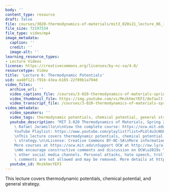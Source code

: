 ```yaml
---
body: ''
content_type: resource
draft: false
file: courses/3020-thermodynamics-of-materials/mit3_020s21_lecture_06_1080p_360p_16_9.mp4
file_size: 72197334
file_type: video/mp4
image_metadata:
  caption: ''
  credit: ''
  image-alt: ''
learning_resource_types:
- Lecture Videos
license: https://creativecommons.org/licenses/by-nc-sa/4.0/
resourcetype: Video
title: 'Lecture 6: Thermodynamic Potentials'
uid: aa48f121-f91b-43ea-b165-22f89b1a794d
video_files:
  archive_url: ''
  video_captions_file: /courses/3-020-thermodynamics-of-materials-spring-2021/10HW4bfR5QUGTGn9x5QiXe72hNQ_H6NMF_transcript.webvtt
  video_thumbnail_file: https://img.youtube.com/vi/MnzkhmcYEFI/default.jpg
  video_transcript_file: /courses/3-020-thermodynamics-of-materials-spring-2021/10HW4bfR5QUGTGn9x5QiXe72hNQ_H6NMF_transcript.pdf
video_metadata:
  video_speakers: ''
  video_tags: thermodynamic potentials, chemical potential, general strategy
  youtube_description: "MIT 3.020 Thermodynamics of Materials, Spring 2021\nInstructor:\
    \ Rafael Jaramillo\n\nView the complete course: https://ocw.mit.edu/courses/3-020-thermodynamics-of-materials-spring-2021/\n\
    YouTube Playlist: https://www.youtube.com/playlist?list=PLUl4u3cNGP61g-yRbJz4ghFPJLiok1HxX\n\
    \nThis lecture covers thermodynamic potentials, chemical potential, and general\
    \ strategy.\n\nLicense: Creative Commons BY-NC-SA\nMore information at https://ocw.mit.edu/terms\n\
    More courses at https://ocw.mit.edu\nSupport OCW at http://ow.ly/a1If50zVRlQ\n\
    \nWe encourage constructive comments and discussion on OCW\u2019s YouTube and\
    \ other social media channels. Personal attacks, hate speech, trolling, and inappropriate\
    \ comments are not allowed and may be removed. More details at https://ocw.mit.edu/comments."
  youtube_id: MnzkhmcYEFI
---
```

This lecture covers thermodynamic potentials, chemical potential, and general strategy.